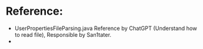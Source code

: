 # Reference:
* UserPropertiesFileParsing.java Reference by ChatGPT (Understand how to read file), Responsible by San1tater.
* 
